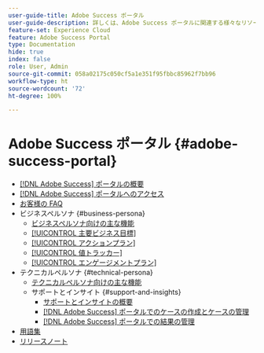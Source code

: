 ```yaml
---
user-guide-title: Adobe Success ポータル
user-guide-description: 詳しくは、Adobe Success ポータルに関連する様々なリソースを参照してください。
feature-set: Experience Cloud
feature: Adobe Success Portal
type: Documentation
hide: true
index: false
role: User, Admin
source-git-commit: 058a02175c050cf5a1e351f95fbbc85962f7bb96
workflow-type: ht
source-wordcount: '72'
ht-degree: 100%

---
```



# Adobe Success ポータル {#adobe-success-portal}

- [ [!DNL Adobe Success]  ポータルの概要](/help/adobe-success-portal/adobe-success-portal-introduction.md)
- [ [!DNL Adobe Success]  ポータルへのアクセス](/help/adobe-success-portal/access-to-the-adobe-success-portal.md)
- [お客様の FAQ](/help/adobe-success-portal/adobe-success-portal-customer-faq.md)
- ビジネスペルソナ {#business-persona}
   - [ビジネスペルソナ向けの主な機能](/help/adobe-success-portal/business-persona/key-functionalities-for-business-persona.md)
   - [[!UICONTROL 主要ビジネス目標]](/help/adobe-success-portal/business-persona/key-business-objectives.md)
   - [[!UICONTROL アクションプラン]](/help/adobe-success-portal/business-persona/action-plan.md)
   - [[!UICONTROL 値トラッカー]](/help/adobe-success-portal/business-persona/value-tracker.md)
   - [[!UICONTROL エンゲージメントプラン]](/help/adobe-success-portal/business-persona/engagement-plan.md)
- テクニカルペルソナ {#technical-persona}
   - [テクニカルペルソナ向けの主な機能](/help/adobe-success-portal/technical-persona/key-functionalities-for-technical-persona.md)
   - サポートとインサイト {#support-and-insights}
      - [サポートとインサイトの概要](/help/adobe-success-portal/technical-persona/support-and-insights/support-and-insights-overview.md)
      - [ [!DNL Adobe Success]  ポータルでのケースの作成とケースの管理](/help/adobe-success-portal/technical-persona/support-and-insights/create-and-manage-cases-in-the-adobe-success-portal.md)
      - [ [!DNL Adobe Success]  ポータルでの結果の管理](/help/adobe-success-portal/technical-persona/support-and-insights/manage-findings-adobe-success-portal.md)
- [用語集](/help/adobe-success-portal/glossary.md)
- [リリースノート](/help/adobe-success-portal/release-notes.md)

